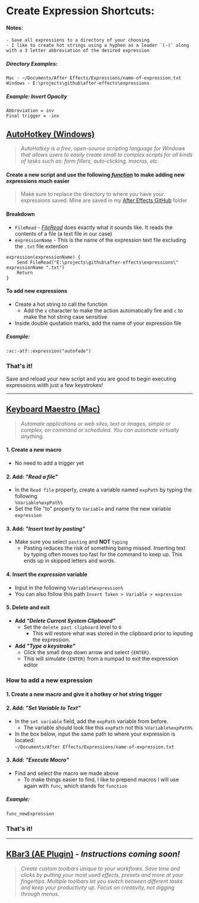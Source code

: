 # Create Expression Shortcuts:

#### Notes:
	- Save all expressions to a directory of your choosing
	- I like to create hot strings using a hyphen as a leader `(-)` along with a 3 letter abbreviation of the desired expression

##### Directory Examples:

`Mac - ~/Documents/After Effects/Expressions/name-of-expression.txt`
<br>
`Windows - E:\projects\github\after-effects\expressions`

##### Example: Invert Opacity

`Abbreviation = inv`<br>`Final trigger = -inv`

## [AutoHotkey (Windows)](https://www.autohotkey.com/)

>*AutoHotkey is a free, open-source scripting language for Windows that allows users to easily create small to complex scripts for all kinds of tasks such as: form fillers, auto-clicking, macros, etc.*

#### Create a new script and use the following *[function](https://www.autohotkey.com/docs/v2/Functions.htm)* to make adding new expressions much easier
> Make sure to replace the directory to where you have your expressions saved. Mine are saved in my [After Effects GitHub](https://github.com/wnnamj/after-effects/tree/main/expressions) folder

#### Breakdown

- `FileRead` - *[FileRead](https://www.autohotkey.com/docs/v2/lib/FileRead.htm)* does exactly what it sounds like. It reads the contents of a file (a text file in our case)
- `expressionName` - This is the name of the expression text file excluding the `.txt` file extention

```
expression(expressionName) {
	Send FileRead("E:\projects\github\after-effects\expressions\" expressionName ".txt")
	Return
}
```

#### To add new expressions

- Create a hot string to call the function
	- Add the `x` character to make the action automatically fire and `c` to make the hot string case sensitive
- Inside double quotation marks, add the name of your expression file

##### Example:

```:xc:-atf::expression("autofade")```

### That's it!

Save and reload your new script and you are good to begin executing expressions wiith just a few keystrokes!

---

## [Keyboard Maestro (Mac)](https://www.keyboardmaestro.com/main/)

>*Automate applications or web sites, text or images, simple or complex, on command or scheduled. You can automate virtually anything.*


#### 1. Create a new macro

- No need to add a trigger yet

#### 2. Add: *"Read a file"*

- In the `Read file` property, create a variable named `expPath` by typing the following<br>`%Variable%expPath%`
- Set the file "to" property to  `Variable` and name the new variable `expression`

#### 3. Add: *"Insert text by pasting"*

- Make sure you select `pasting` and **NOT** `typing`
    - Pasting reduces the risk of something being missed. Inserting text by typing often moves too fast for the command to keep up. This ends up in skipped letters and words.

#### 4. Insert the *expression* variable

- Input in the following `%Variable%expression%`
- You can also follow this path `Insert Token > Variable > expression`

#### 5. Delete and exit
- **Add *"Delete Current System Clipboard"***
	- Set the `delete past clipboard` level to `0`
		- This will restore what was stored in the clipboard prior to inputing the expression.
- **Add *"Type a keystroke"***
	- Click the small drop down arrow and select `{ENTER}`.
	- This will simulate `{ENTER}` from a numpad to exit the expression editor

### How to add a new expression

#### 1. Create a new macro and give it a hotkey or hot string trigger

#### 2. Add: *"Set Variable to Text"*

- In the `set variable` field, add the `expPath` variable from before.
	- The variable should look like this `expPath` not this `%Variable%expPath%`
- In the box below,  input the same path to where your expression is located: <br> `~/Documents/After Effects/Expressions/name-of-expression.txt`

#### 3. Add: *"Execute Macro"*
- Find and select the macro we made above
	- To make things easier to find, I like to prepend macros I will use again with `func`, which stands for `function`

##### Example:

`func_newExpression`

### That's it!

---

## [KBar3 (AE Plugin)](https://aescripts.com/kbar/) - *Instructions coming soon!*

>*Create custom toolbars unique to your workflows. Save time and clicks by putting your most used effects, presets and more at your fingertips. Multiple toolbars let you switch between different tasks and keep your productivity up. Focus on creativity, not digging through menus.*
